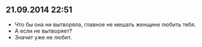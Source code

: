 ## 21.09.2014 22:51

- Что бы она ни вытворяла, главное не мешать женщине любить тебя.
- А если не вытворяет?
- Значит уже не любит.
